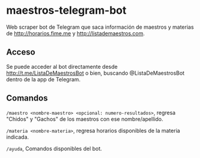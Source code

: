 # maestros-telegram-bot
Web scraper bot de Telegram que saca información de maestros y materias de http://horarios.fime.me y http://listademaestros.com.

## Acceso
Se puede acceder al bot directamente desde http://t.me/ListaDeMaestrosBot o bien, buscando @ListaDeMaestrosBot dentro de la app de Telegram.

## Comandos
`/maestro <nombre-maestro> <opcional: numero-resultados>`, regresa "Chidos" y "Gachos" de los maestros con ese nombre/apellido.

`/materia <nombre-materia>`, regresa horarios disponibles de la materia indicada.

`/ayuda`, Comandos disponibles del bot.
